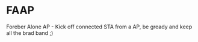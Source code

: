 # FAAP
Foreber Alone AP - Kick off connected STA from a AP, be gready and keep all the brad band ;)
